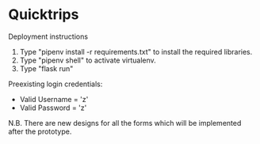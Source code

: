 # Quicktrips

Deployment instructions
1. Type "pipenv install -r requirements.txt" to install the required libraries.
2. Type "pipenv shell" to activate virtualenv.
3. Type "flask run"

Preexisting login credentials:
- Valid Username = 'z'
- Valid Password = 'z'



N.B. There are new designs for all the forms which will be implemented after the prototype.




